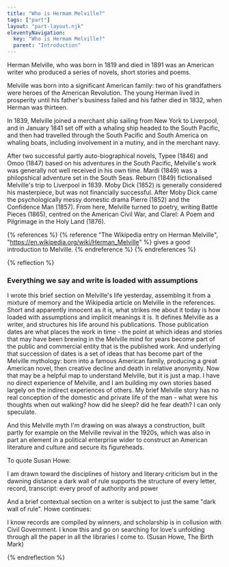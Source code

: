 ```yaml
---
title: "Who is Hermam Melville?"
tags: ["part"]
layout: "part-layout.njk"
eleventyNavigation:
  key: "Who is Hermam Melville?"
  parent: "Introduction"
---
```


Herman Melville, who was born in 1819 and died in 1891 was an American writer who produced a series of novels, short stories and poems.

Melville was born into a significant American family: two of his grandfathers were heroes of the American Revolution. The young Herman lived in prosperity until his father's business failed and his father died in 1832, when Herman was thirteen.

In 1839, Melville joined a merchant ship sailing from New York to Liverpool, and in January 1841 set off with a whaling ship headed to the South Pacific, and then had travelled through the South Pacific and South America on whaling boats, including involvement in a mutiny, and in the merchant navy.

After two successful partly auto-biographical novels, Typee (1846) and Omoo (1847) based on his adventures in the South Pacific, Melville's work was generally not well received in his own time. Mardi (1849) was a philopshical adventure set in the South Seas. Reburn (1849) fictionalised Melville's trip to Liverpool in 1839. Moby Dick (1852) is generally considered his masterpiece, but was not financially successful. After Moby Dick came the psychologically messy domestic drama Pierre (1852) and the Confidence Man (1857). From here, Melville turned to poetry, writing Battle Pieces (1865), centred on the American Civil War, and Clarel: A Poem and Pilgrimage in the Holy Land (1876).

{% references %}
{% reference "The Wikipedia entry on Herman Melville", "https://en.wikipedia.org/wiki/Herman_Melville" %}
gives a good introduction to Melville.
{% endreference %}
{% endreferences %}

{% reflection %}
### Everything we say and write is loaded with assumptions

I wrote this brief section on Melville's life yesterday, assemblng it from a mixture of memory and the Wikipedia article on Melville in the references. Short and apparently innocent as it is, what strikes me about it today is how loaded with assumptions and implicit meanings it is. It defines Melville as a writer, and structures his life around his publications. Those publication dates are what places the work in time - the point at which ideas and stories that may have been brewing in the Melville mind for years become part of the public and commercial entity that is the published work. And underlying that succession of dates is a set of ideas that has become part of the Melville mythology: born into a famous American family, producing a great American novel, then creative decline and death in relative anonymity. Now that may be a helpful map to understand Melville, but it is just a map. I have no direct experience of Melville, and I am building my own stories based largely on the indirect experiences of others. My brief Melville story has no real conception of the domestic and private life of the man - what were his thoughts when out walking? how did he sleep? did he fear death? I can only speculate.

And this Melville myth I'm drawing on was always a construction, built partly for example on the Melville revival in the 1920s, which was also in part an element in a political enterprise wider to construct an American literature and culture and secure its figureheads.

To quote Susan Howe:

I am drawn toward the disciplines of history and literary criticism but in the dawning distance a dark wall of rule supports the structure of every letter, record, transcript: every proof of authority and power

And a brief contextual section on a writer is subject to just the same "dark wall of rule". Howe continues:

I know records are compiled by winners, and scholarship is in collusion with Civil Government. I know this and go on searching for love's unfolding through all the paper in all the libraries I come to. (Susan Howe, The Birth Mark)

{% endreflection %}


